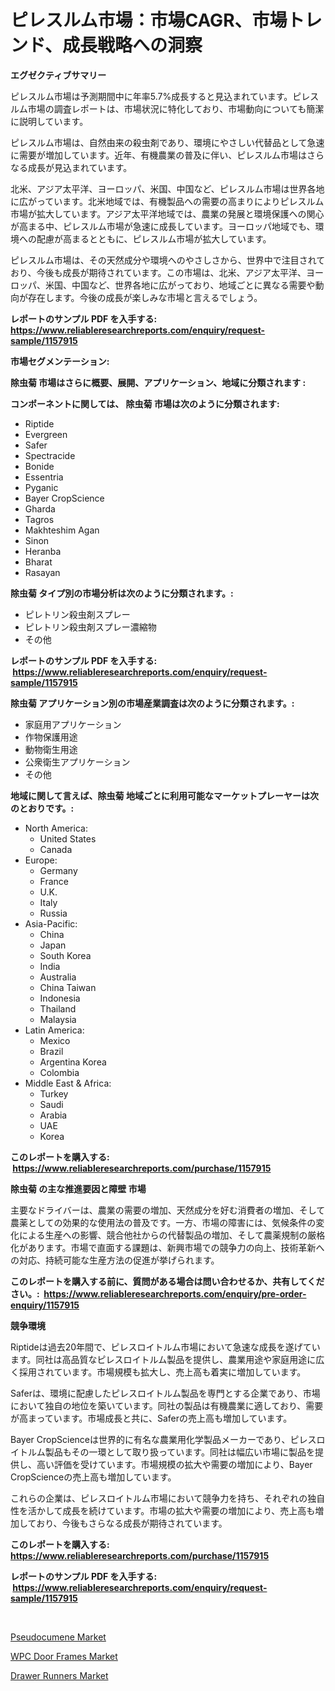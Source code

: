 <p><h1>ピレスルム市場：市場CAGR、市場トレンド、成長戦略への洞察</h1></p><p><strong>エグゼクティブサマリー</strong></p>
<p><p>ピレスルム市場は予測期間中に年率5.7%成長すると見込まれています。ピレスルム市場の調査レポートは、市場状況に特化しており、市場動向についても簡潔に説明しています。</p><p>ピレスルム市場は、自然由来の殺虫剤であり、環境にやさしい代替品として急速に需要が増加しています。近年、有機農業の普及に伴い、ピレスルム市場はさらなる成長が見込まれています。</p><p>北米、アジア太平洋、ヨーロッパ、米国、中国など、ピレスルム市場は世界各地に広がっています。北米地域では、有機製品への需要の高まりによりピレスルム市場が拡大しています。アジア太平洋地域では、農業の発展と環境保護への関心が高まる中、ピレスルム市場が急速に成長しています。ヨーロッパ地域でも、環境への配慮が高まるとともに、ピレスルム市場が拡大しています。</p><p>ピレスルム市場は、その天然成分や環境へのやさしさから、世界中で注目されており、今後も成長が期待されています。この市場は、北米、アジア太平洋、ヨーロッパ、米国、中国など、世界各地に広がっており、地域ごとに異なる需要や動向が存在します。今後の成長が楽しみな市場と言えるでしょう。</p></p>
<p><strong>レポートのサンプル PDF を入手する: <a href="https://www.reliableresearchreports.com/enquiry/request-sample/1157915">https://www.reliableresearchreports.com/enquiry/request-sample/1157915</a></strong></p>
<p><strong>市場セグメンテーション:</strong></p>
<p><strong> 除虫菊 市場はさらに概要、展開、アプリケーション、地域に分類されます :</strong></p>
<p><strong>コンポーネントに関しては、 除虫菊 市場は次のように分類されます: &nbsp;</strong></p>
<p><ul><li>Riptide</li><li>Evergreen</li><li>Safer</li><li>Spectracide</li><li>Bonide</li><li>Essentria</li><li>Pyganic</li><li>Bayer CropScience</li><li>Gharda</li><li>Tagros</li><li>Makhteshim Agan</li><li>Sinon</li><li>Heranba</li><li>Bharat</li><li>Rasayan</li></ul></p>
<p><strong> 除虫菊 タイプ別の市場分析は次のように分類されます。:</strong></p>
<p><ul><li>ピレトリン殺虫剤スプレー</li><li>ピレトリン殺虫剤スプレー濃縮物</li><li>その他</li></ul></p>
<p><strong>レポートのサンプル PDF を入手する: &nbsp;<a href="https://www.reliableresearchreports.com/enquiry/request-sample/1157915">https://www.reliableresearchreports.com/enquiry/request-sample/1157915</a></strong></p>
<p><strong> 除虫菊 アプリケーション別の市場産業調査は次のように分類されます。:</strong></p>
<p><ul><li>家庭用アプリケーション</li><li>作物保護用途</li><li>動物衛生用途</li><li>公衆衛生アプリケーション</li><li>その他</li></ul></p>
<p><strong>地域に関して言えば、除虫菊 地域ごとに利用可能なマーケットプレーヤーは次のとおりです。:</strong></p>
<p><ul>
    <li>
        North America:
        <ul>
            <li>United States</li>
            <li>Canada</li>
        </ul>
    </li>
    <li>
        Europe:
        <ul>
            <li>Germany</li>
            <li>France</li>
            <li>U.K.</li>
            <li>Italy</li>
            <li>Russia</li>
        </ul>
    </li>
    <li>
        Asia-Pacific:
        <ul>
            <li>China</li>
            <li>Japan</li>
            <li>South Korea</li>
            <li>India</li>
            <li>Australia</li>
            <li>China Taiwan</li>
            <li>Indonesia</li>
            <li>Thailand</li>
            <li>Malaysia</li>
        </ul>
    </li>
    <li>
        Latin America:
        <ul>
            <li>Mexico</li>
            <li>Brazil</li>
            <li>Argentina Korea</li>
            <li>Colombia</li>
        </ul>
    </li>
    <li>
        Middle East & Africa:
        <ul>
            <li>Turkey</li>
            <li>Saudi</li>
            <li>Arabia</li>
            <li>UAE</li>
            <li>Korea</li>
        </ul>
    </li>
    </ul></p>
<p><strong>このレポートを購入する: &nbsp;<a href="https://www.reliableresearchreports.com/purchase/1157915">https://www.reliableresearchreports.com/purchase/1157915</a></strong></p>
<p><strong>除虫菊 の主な推進要因と障壁 市場</strong></p>
<p><p>主要なドライバーは、農業の需要の増加、天然成分を好む消費者の増加、そして農薬としての効果的な使用法の普及です。一方、市場の障害には、気候条件の変化による生産への影響、競合他社からの代替製品の増加、そして農薬規制の厳格化があります。市場で直面する課題は、新興市場での競争力の向上、技術革新への対応、持続可能な生産方法の促進が挙げられます。</p></p>
<p><strong>このレポートを購入する前に、質問がある場合は問い合わせるか、共有してください。:&nbsp; <a href="https://www.reliableresearchreports.com/enquiry/pre-order-enquiry/1157915">https://www.reliableresearchreports.com/enquiry/pre-order-enquiry/1157915</a></strong></p>
<p><strong>競争環境</strong></p>
<p><p>Riptideは過去20年間で、ピレスロイトルム市場において急速な成長を遂げています。同社は高品質なピレスロイトルム製品を提供し、農業用途や家庭用途に広く採用されています。市場規模も拡大し、売上高も着実に増加しています。</p><p>Saferは、環境に配慮したピレスロイトルム製品を専門とする企業であり、市場において独自の地位を築いています。同社の製品は有機農業に適しており、需要が高まっています。市場成長と共に、Saferの売上高も増加しています。</p><p>Bayer CropScienceは世界的に有名な農業用化学製品メーカーであり、ピレスロイトルム製品もその一環として取り扱っています。同社は幅広い市場に製品を提供し、高い評価を受けています。市場規模の拡大や需要の増加により、Bayer CropScienceの売上高も増加しています。</p><p>これらの企業は、ピレスロイトルム市場において競争力を持ち、それぞれの独自性を活かして成長を続けています。市場の拡大や需要の増加により、売上高も増加しており、今後もさらなる成長が期待されています。</p></p>
<p><strong>このレポートを購入する: &nbsp; <a href="https://www.reliableresearchreports.com/purchase/1157915">https://www.reliableresearchreports.com/purchase/1157915</a></strong></p>
<p><strong>レポートのサンプル PDF を入手する: &nbsp;<a href="https://www.reliableresearchreports.com/enquiry/request-sample/1157915">https://www.reliableresearchreports.com/enquiry/request-sample/1157915</a></strong><strong></strong></p>
<p>&nbsp;</p>
<p><p><a href="https://github.com/jsmusil/Market-Research-Report-List-2/blob/main/pseudocumene-market.md">Pseudocumene Market</a></p><p><a href="https://github.com/yemakinde/Market-Research-Report-List-1/blob/main/wpc-door-frames-market.md">WPC Door Frames Market</a></p><p><a href="https://github.com/bmorecock/Market-Research-Report-List-2/blob/main/drawer-runners-market.md">Drawer Runners Market</a></p></p>